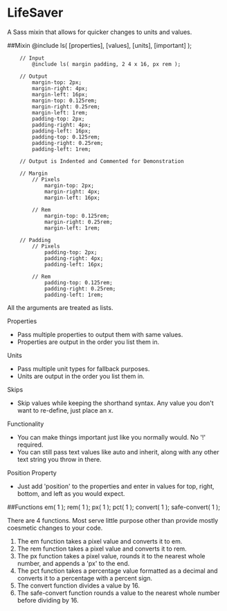 LifeSaver
=========

A Sass mixin that allows for quicker changes to units and values.


##Mixin
		@include ls( [properties], [values], [units], [important] );

		// Input
			@include ls( margin padding, 2 4 x 16, px rem );

		// Output
			margin-top: 2px;
			margin-right: 4px;
			margin-left: 16px;
			margin-top: 0.125rem;
			margin-right: 0.25rem;
			margin-left: 1rem;
			padding-top: 2px;
			padding-right: 4px;
			padding-left: 16px;
			padding-top: 0.125rem;
			padding-right: 0.25rem;
			padding-left: 1rem;

		// Output is Indented and Commented for Demonstration

		// Margin
			// Pixels
				margin-top: 2px;
				margin-right: 4px;
				margin-left: 16px;

			// Rem
				margin-top: 0.125rem;
				margin-right: 0.25rem;
				margin-left: 1rem;

		// Padding
			// Pixels
				padding-top: 2px;
				padding-right: 4px;
				padding-left: 16px;

			// Rem
				padding-top: 0.125rem;
				padding-right: 0.25rem;
				padding-left: 1rem;

All the arguments are treated as lists.

Properties
+ Pass multiple properties to output them with same values.
+ Properties are output in the order you list them in.

Units
+ Pass multiple unit types for fallback purposes.
+ Units are output in the order you list them in.

Skips
+ Skip values while keeping the shorthand syntax. Any value you don't want to re-define, just place an x.

Functionality
+ You can make things important just like you normally would. No '!' required.
+ You can still pass text values like auto and inherit, along with any other text string you throw in there.

Position Property
+ Just add 'position' to the properties and enter in values for top, right, bottom, and left as you would expect.

##Functions
		em( 1 );
		rem( 1 );
		px( 1 );
		pct( 1 );
		convert( 1 );
		safe-convert( 1 );

There are 4 functions. Most serve little purpose other than provide mostly coesmetic changes to your code.

1. The em function takes a pixel value and converts it to em.
1. The rem function takes a pixel value and converts it to rem.
1. The px function takes a pixel value, rounds it to the nearest whole number, and appends a 'px' to the end.
1. The pct function takes a percentage value formatted as a decimal and converts it to a percentage with a percent sign.
1. The convert function divides a value by 16.
1. The safe-convert function rounds a value to the nearest whole number before dividing by 16.
